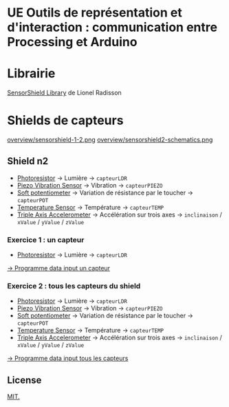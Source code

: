 # UE Outils de représentation et d'interaction :  communication entre Processing et Arduino


# Librairie
[SensorShield Library](https://github.com/MAKIO135/sensorShieldLib) de Lionel Radisson

# Shields de capteurs
[overview/sensorshield-1-2.png](overview/sensorshield-1-2.png)
[overview/sensorshield2-schematics.png](overview/sensorshield2-schematics.png)

## Shield n2
- [Photoresistor](https://www.sparkfun.com/products/9088) → Lumière → `capteurLDR`
- [Piezo Vibration Sensor](https://www.sparkfun.com/products/9197) → Vibration → `capteurPIEZO`
- [Soft potentiometer](https://www.sparkfun.com/products/8680) → Variation de résistance par le toucher → `capteurPOT` 
- [Temperature Sensor](https://www.sparkfun.com/products/10988) → Température → `capteurTEMP` 
- [Triple Axis Accelerometer](https://www.sparkfun.com/products/12756) → Accélération sur trois axes → `inclinaison` / `xValue` / `yValue` / `zValue` 

### Exercice 1 : un capteur
- [Photoresistor](https://www.sparkfun.com/products/9088) → Lumière → `capteurLDR`

[→ Programme data input un capteur](/ex1_one_sensor)

### Exercice 2 : tous les capteurs du shield

- [Photoresistor](https://www.sparkfun.com/products/9088) → Lumière → `capteurLDR`
- [Piezo Vibration Sensor](https://www.sparkfun.com/products/9197) → Vibration → `capteurPIEZO`
- [Soft potentiometer](https://www.sparkfun.com/products/8680) → Variation de résistance par le toucher → `capteurPOT` 
- [Temperature Sensor](https://www.sparkfun.com/products/10988) → Température → `capteurTEMP` 
- [Triple Axis Accelerometer](https://www.sparkfun.com/products/12756) → Accélération sur trois axes → `inclinaison` / `xValue` / `yValue` / `zValue` 

[→ Programme data input tous les capteurs](/ex2_all_sensors)


## License

[MIT.](https://tldrlegal.com/license/mit-license)
